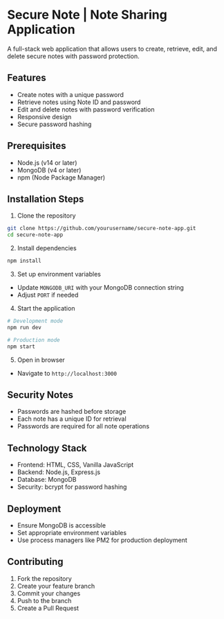 # Secure Note | Note Sharing Application

A full-stack web application that allows users to create, retrieve, edit, and delete secure notes with password protection.

## Features
- Create notes with a unique password
- Retrieve notes using Note ID and password
- Edit and delete notes with password verification
- Responsive design
- Secure password hashing

## Prerequisites
- Node.js (v14 or later)
- MongoDB (v4 or later)
- npm (Node Package Manager)

## Installation Steps

1. Clone the repository
```bash
git clone https://github.com/yourusername/secure-note-app.git
cd secure-note-app
```

2. Install dependencies
```bash
npm install
```

3. Set up environment variables
- Update `MONGODB_URI` with your MongoDB connection string
- Adjust `PORT` if needed

4. Start the application
```bash
# Development mode
npm run dev

# Production mode
npm start
```

5. Open in browser
- Navigate to `http://localhost:3000`

## Security Notes
- Passwords are hashed before storage
- Each note has a unique ID for retrieval
- Passwords are required for all note operations

## Technology Stack
- Frontend: HTML, CSS, Vanilla JavaScript
- Backend: Node.js, Express.js
- Database: MongoDB
- Security: bcrypt for password hashing

## Deployment
- Ensure MongoDB is accessible
- Set appropriate environment variables
- Use process managers like PM2 for production deployment

## Contributing
1. Fork the repository
2. Create your feature branch
3. Commit your changes
4. Push to the branch
5. Create a Pull Request
